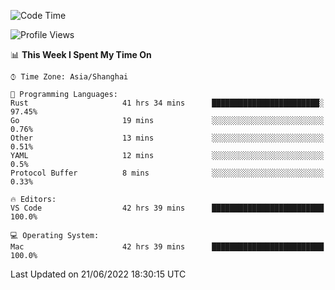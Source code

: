 <!--START_SECTION:waka-->
![Code Time](http://img.shields.io/badge/Code%20Time-1%2C425%20hrs%204%20mins-blue)

![Profile Views](http://img.shields.io/badge/Profile%20Views-13-blue)

📊 **This Week I Spent My Time On** 

```text
⌚︎ Time Zone: Asia/Shanghai

💬 Programming Languages: 
Rust                     41 hrs 34 mins      ████████████████████████░   97.45% 
Go                       19 mins             ░░░░░░░░░░░░░░░░░░░░░░░░░   0.76% 
Other                    13 mins             ░░░░░░░░░░░░░░░░░░░░░░░░░   0.51% 
YAML                     12 mins             ░░░░░░░░░░░░░░░░░░░░░░░░░   0.5% 
Protocol Buffer          8 mins              ░░░░░░░░░░░░░░░░░░░░░░░░░   0.33%

🔥 Editors: 
VS Code                  42 hrs 39 mins      █████████████████████████   100.0%

💻 Operating System: 
Mac                      42 hrs 39 mins      █████████████████████████   100.0%

```


 Last Updated on 21/06/2022 18:30:15 UTC
<!--END_SECTION:waka-->
